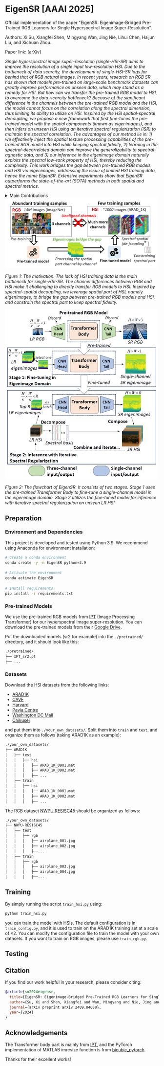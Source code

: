 # EigenSR [AAAI 2025]

Official implementation of the paper "EigenSR: Eigenimage-Bridged Pre-Trained RGB Learners for Single Hyperspectral Image Super-Resolution".

Authors: Xi Su, Xiangfei Shen, Mingyang Wan, Jing Nie, Lihui Chen, Haijun Liu, and Xichuan Zhou.

Paper link: [[arXiv]](https://arxiv.org/abs/2409.04050v2)

*Single hyperspectral image super-resolution (single-HSI-SR) aims to improve the resolution of a single input low-resolution HSI. Due to the bottleneck of data scarcity, the development of single-HSI-SR lags far behind that of RGB natural images. In recent years, research on RGB SR has shown that models pre-trained on large-scale benchmark datasets can greatly improve performance on unseen data, which may stand as a remedy for HSI. But how can we transfer the pre-trained RGB model to HSI, to overcome the data-scarcity bottleneck? Because of the significant difference in the channels between the pre-trained RGB model and the HSI, the model cannot focus on the correlation along the spectral dimension, thus limiting its ability to utilize on HSI. Inspired by the HSI spatial-spectral decoupling, we propose a new framework that first fine-tunes the pre-trained model with the spatial components (known as eigenimages), and then infers on unseen HSI using an iterative spectral regularization (ISR) to maintain the spectral correlation. The advantages of our method lie in: 1) we effectively inject the spatial texture processing capabilities of the pre-trained RGB model into HSI while keeping spectral fidelity, 2) learning in the spectral-decorrelated domain can improve the generalizability to spectral-agnostic data, and 3) our inference in the eigenimage domain naturally exploits the spectral low-rank property of HSI, thereby reducing the complexity. This work bridges the gap between pre-trained RGB models and HSI via eigenimages, addressing the issue of limited HSI training data, hence the name EigenSR. Extensive experiments show that EigenSR outperforms the state-of-the-art (SOTA) methods in both spatial and spectral metrics.*

<details>
  
<summary>Main Contributions</summary>

1) We propose a new framework for single-HSI-SR that first introduces large-scale pre-trained RGB models into HSI. It leverages pre-trained models learned from abundant RGB images to address the data-scarcity problem of HSI.
2) Our method is based on the HSI spatial-spectral decoupling. We inject the spatial texture knowledge provided by the pre-trained model to the spatial part via fine-tuning, and regularize the spectral correlation when inferring on unseen data. This effectively leverages the pre-trained model while maintaining the spectral fidelity.
3) Extensive experiments demonstrate that our method surpasses the current SOTA methods in both spatial and spectral metrics, validating the effectiveness of introducing the pre-trained RGB models.

</details>

<img src="figs/fig1.png" alt="fig1" width="500">

*Figure 1: The motivation. The lack of HSI training data is the main bottleneck for single-HSI-SR. The channel differences between RGB and HSI make it challenging to directly transfer RGB models to HSI. Inspired by spectral-spatial decoupling, we leverage spatial part of HSI, namely eigenimages, to bridge the gap between pre-trained RGB models and HSI, and constrain the spectral part to keep spectral fidelity.*

<img src="figs/fig2.png" alt="fig2" width="500">

*Figure 2: The flowchart of EigenSR. It consists of two stages. Stage 1 uses the pre-trained Transformer Body to fine-tune a single-channel model in the eigenimage domain. Stage 2 utilizes the fine-tuned model for inference with iterative spectral regularization on unseen LR HSI.*

## Preparation

### Environment and Dependencies
This project is developed and tested using Python 3.9. We recommend using Anaconda for environment installation:
```bash
# Create a conda environment
conda create -y -n EigenSR python=3.9

# Activate the environment
conda activate EigenSR

# Install requirements
pip install -r requirements.txt
```

### Pre-trained Models
We use the pre-trained RGB models from [IPT](https://github.com/huawei-noah/Pretrained-IPT) (Image Processing Transformer) for our hyperspectral image super-resolution. You can download the pre-trained models from their [Google Drive](https://drive.google.com/drive/folders/1MVSdUX0YBExauG0fFz4ANiWTrq9xZEj7).

Put the downloaded models (sr2 for example) into the `./pretrained/` directory, and it should look like this:
```bash
./pretrained/
├── IPT_sr2.pt
├── ...
```

### Datasets
Download the HSI datasets from the following links:

- [ARAD1K](https://github.com/JiangHe96/DL4sSR)
- [CAVE](https://cave.cs.columbia.edu/repository/Multispectral)
- [Harvard](https://vision.seas.harvard.edu/hyperspec/d2x5g3/)
- [Pavia Centre](https://www.ehu.eus/ccwintco/index.php/Hyperspectral_Remote_Sensing_Scenes)
- [Washington DC Mall](https://rslab.ut.ac.ir/data)
- [Chikusei](https://naotoyokoya.com/Download.html)

and put them into `./your_own_datasets/`. Split them into `train` and `test`, and organize them as follows (taking ARAD1K as an example):
```bash
./your_own_datasets/
├── ARAD1K
│   ├── test
│   │   ├── hsi
│   │   │   ├── ARAD_1K_0901.mat
│   │   │   ├── ARAD_1K_0902.mat
│   │   │   ├── ...
│   ├── train
│   │   ├── hsi
│   │   │   ├── ARAD_1K_0001.mat
│   │   │   ├── ARAD_1K_0002.mat
│   │   │   ├── ...
```

The RGB dataset [NWPU RESISC45](https://tensorflow.google.cn/datasets/catalog/resisc45) should be organized as follows:
```bash
./your_own_datasets/
├── NWPU-RESISC45
│   ├── test
│   │   ├── rgb
│   │   │   ├── airplane_001.jpg
│   │   │   ├── airplane_002.jpg
│   │   │   ├──...
│   ├── train
│   │   ├── rgb
│   │   │   ├── airplane_003.jpg
│   │   │   ├── airplane_004.jpg
│   │   │   ├──...
```

## Training

By simply running the script `train_hsi.py` using:
```bash
python train_hsi.py
```
you can train the model with HSIs. The default configuration is in `train_config.py`,
and it is used to train on the ARAD1K training set at a scale of $\times 2$.
You can modify the configuration file to train the model with your own datasets.
If you want to train on RGB images, please use `train_rgb.py`.

## Testing



## Citation
If you find our work helpful in your research, please consider citing:
```bibtex
@article{su2024eigensr,
  title={EigenSR: Eigenimage-Bridged Pre-Trained RGB Learners for Single Hyperspectral Image Super-Resolution},
  author={Su, Xi and Shen, Xiangfei and Wan, Mingyang and Nie, Jing and Chen, Lihui and Liu, Haijun and Zhou, Xichuan},
  journal={arXiv preprint arXiv:2409.04050},
  year={2024}
}
```

## Acknowledgements
The Transformer body part is mainly from [IPT](https://github.com/huawei-noah/Pretrained-IPT), and the PyTorch implementation of MATLAB imresize function is from [bicubic_pytorch](https://github.com/sanghyun-son/bicubic_pytorch).

Thanks for their excellent works!


